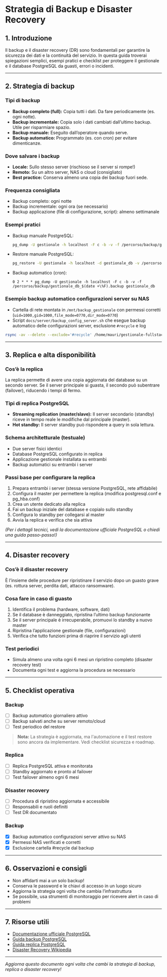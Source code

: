 # Strategia di Backup e Disaster Recovery

## 1. Introduzione

Il backup e il disaster recovery (DR) sono fondamentali per garantire la sicurezza dei dati e la continuità del servizio. In questa guida troverai spiegazioni semplici, esempi pratici e checklist per proteggere il gestionale e il database PostgreSQL da guasti, errori o incidenti.

---

## 2. Strategia di backup

### Tipi di backup
- **Backup completo (full):** Copia tutti i dati. Da fare periodicamente (es. ogni notte).
- **Backup incrementale:** Copia solo i dati cambiati dall’ultimo backup. Utile per risparmiare spazio.
- **Backup manuale:** Eseguito dall’operatore quando serve.
- **Backup automatico:** Programmato (es. con cron) per evitare dimenticanze.

### Dove salvare i backup
- **Locale:** Sullo stesso server (rischioso se il server si rompe!)
- **Remoto:** Su un altro server, NAS o cloud (consigliato)
- **Best practice:** Conserva almeno una copia dei backup fuori sede.

### Frequenza consigliata
- Backup completo: ogni notte
- Backup incrementale: ogni ora (se necessario)
- Backup applicazione (file di configurazione, script): almeno settimanale

### Esempi pratici
- Backup manuale PostgreSQL:
  ```bash
  pg_dump -U gestionale -h localhost -F c -b -v -f /percorso/backup/gestionale_db_$(date +%F).backup gestionale_db
  ```
- Restore manuale PostgreSQL:
  ```bash
  pg_restore -U gestionale -h localhost -d gestionale_db -v /percorso/backup/gestionale_db_YYYY-MM-DD.backup
  ```
- Backup automatico (cron):
  ```
  0 2 * * * pg_dump -U gestionale -h localhost -F c -b -v -f /percorso/backup/gestionale_db_$(date +\%F).backup gestionale_db
  ```

### Esempio backup automatico configurazioni server su NAS

- Cartella di rete montata in `/mnt/backup_gestionale` con permessi corretti (`uid=1000,gid=1000,file_mode=0770,dir_mode=0770`)
- Script `docs/server/backup_config_server.sh` che esegue backup automatico delle configurazioni server, esclusione `#recycle` e log

```bash
rsync -av --delete --exclude='#recycle' /home/mauri/gestionale-fullstack/docs/server/ /mnt/backup_gestionale/
```

---

## 3. Replica e alta disponibilità

### Cos’è la replica
La replica permette di avere una copia aggiornata del database su un secondo server. Se il server principale si guasta, il secondo può subentrare (failover), riducendo i tempi di fermo.

### Tipi di replica PostgreSQL
- **Streaming replication (master/slave):** Il server secondario (standby) riceve in tempo reale le modifiche dal principale (master).
- **Hot standby:** Il server standby può rispondere a query in sola lettura.

### Schema architetturale (testuale)
- Due server fisici identici
- Database PostgreSQL configurato in replica
- Applicazione gestionale installata su entrambi
- Backup automatici su entrambi i server

### Passi base per configurare la replica
1. Prepara entrambi i server (stessa versione PostgreSQL, rete affidabile)
2. Configura il master per permettere la replica (modifica postgresql.conf e pg_hba.conf)
3. Crea un utente dedicato alla replica
4. Fai un backup iniziale del database e copialo sullo standby
5. Configura lo standby per collegarsi al master
6. Avvia la replica e verifica che sia attiva

*(Per i dettagli tecnici, vedi la documentazione ufficiale PostgreSQL o chiedi una guida passo-passo!)*

---

## 4. Disaster recovery

### Cos’è il disaster recovery
È l’insieme delle procedure per ripristinare il servizio dopo un guasto grave (es. rottura server, perdita dati, attacco ransomware).

### Cosa fare in caso di guasto
1. Identifica il problema (hardware, software, dati)
2. Se il database è danneggiato, ripristina l’ultimo backup funzionante
3. Se il server principale è irrecuperabile, promuovi lo standby a nuovo master
4. Ripristina l’applicazione gestionale (file, configurazioni)
5. Verifica che tutto funzioni prima di riaprire il servizio agli utenti

### Test periodici
- Simula almeno una volta ogni 6 mesi un ripristino completo (disaster recovery test)
- Documenta ogni test e aggiorna la procedura se necessario

---

## 5. Checklist operativa

### Backup
- [ ] Backup automatico giornaliero attivo
- [ ] Backup salvati anche su server remoto/cloud
- [ ] Test periodico del restore

> **Nota:** La strategia è aggiornata, ma l'automazione e il test restore sono ancora da implementare. Vedi checklist sicurezza e roadmap.

### Replica
- [ ] Replica PostgreSQL attiva e monitorata
- [ ] Standby aggiornato e pronto al failover
- [ ] Test failover almeno ogni 6 mesi

### Disaster recovery
- [ ] Procedura di ripristino aggiornata e accessibile
- [ ] Responsabili e ruoli definiti
- [ ] Test DR documentato

### Backup
- [x] Backup automatico configurazioni server attivo su NAS
- [x] Permessi NAS verificati e corretti
- [x] Esclusione cartella #recycle dal backup

---

## 6. Osservazioni e consigli
- Non affidarti mai a un solo backup!
- Conserva le password e le chiavi di accesso in un luogo sicuro
- Aggiorna la strategia ogni volta che cambia l’infrastruttura
- Se possibile, usa strumenti di monitoraggio per ricevere alert in caso di problemi

---

## 7. Risorse utili
- [Documentazione ufficiale PostgreSQL](https://www.postgresql.org/docs/)
- [Guida backup PostgreSQL](https://www.postgresql.org/docs/current/backup.html)
- [Guida replica PostgreSQL](https://www.postgresql.org/docs/current/warm-standby.html)
- [Disaster Recovery Wikipedia](https://it.wikipedia.org/wiki/Disaster_recovery)

---

*Aggiorna questo documento ogni volta che cambi la strategia di backup, replica o disaster recovery!* 
